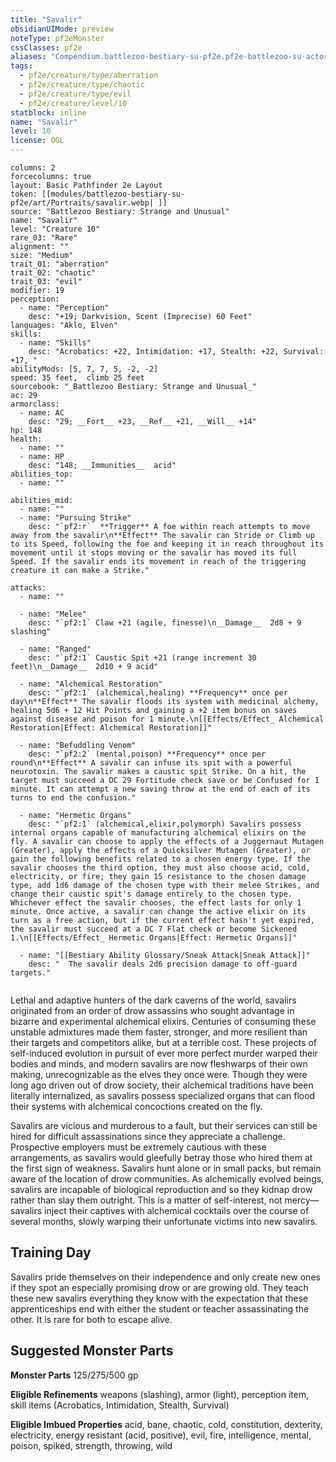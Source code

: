 ```yaml
---
title: "Savalir"
obsidianUIMode: preview
noteType: pf2eMonster
cssClasses: pf2e
aliases: "Compendium.battlezoo-bestiary-su-pf2e.pf2e-battlezoo-su-actors.Actor.GY9SKcuMTKLLSema" 
tags:
  - pf2e/creature/type/aberration
  - pf2e/creature/type/chaotic
  - pf2e/creature/type/evil
  - pf2e/creature/level/10
statblock: inline
name: "Savalir"
level: 10
license: OGL
---
```


```statblock
columns: 2
forcecolumns: true
layout: Basic Pathfinder 2e Layout
token: [[modules/battlezoo-bestiary-su-pf2e/art/Portraits/savalir.webp| ]]
source: "Battlezoo Bestiary: Strange and Unusual"
name: "Savalir"
level: "Creature 10"
rare_03: "Rare"
alignment: ""
size: "Medium"
trait_01: "aberration"
trait_02: "chaotic"
trait_03: "evil"
modifier: 19
perception:
  - name: "Perception"
    desc: "+19; Darkvision, Scent (Imprecise) 60 Feet"
languages: "Aklo, Elven"
skills:
  - name: "Skills"
    desc: "Acrobatics: +22, Intimidation: +17, Stealth: +22, Survival: +17, "
abilityMods: [5, 7, 7, 5, -2, -2]
speed: 35 feet,  climb 25 feet
sourcebook: "_Battlezoo Bestiary: Strange and Unusual_"
ac: 29
armorclass:
  - name: AC
    desc: "29; __Fort__ +23, __Ref__ +21, __Will__ +14"
hp: 148
health:
  - name: ""
  - name: HP
    desc: "148; __Immunities__  acid"
abilities_top:
  - name: ""

abilities_mid:
  - name: ""
  - name: "Pursuing Strike"
    desc: "`pf2:r`  **Trigger** A foe within reach attempts to move away from the savalir\n**Effect** The savalir can Stride or Climb up to its Speed, following the foe and keeping it in reach throughout its movement until it stops moving or the savalir has moved its full Speed. If the savalir ends its movement in reach of the triggering creature it can make a Strike."

attacks:
  - name: ""

  - name: "Melee"
    desc: "`pf2:1` Claw +21 (agile, finesse)\n__Damage__  2d8 + 9 slashing"

  - name: "Ranged"
    desc: "`pf2:1` Caustic Spit +21 (range increment 30 feet)\n__Damage__  2d10 + 9 acid"

  - name: "Alchemical Restoration"
    desc: "`pf2:1` (alchemical,healing) **Frequency** once per day\n**Effect** The savalir floods its system with medicinal alchemy, healing 5d6 + 12 Hit Points and gaining a +2 item bonus on saves against disease and poison for 1 minute.\n[[Effects/Effect_ Alchemical Restoration|Effect: Alchemical Restoration]]"

  - name: "Befuddling Venom"
    desc: "`pf2:2` (mental,poison) **Frequency** once per round\n**Effect** A savalir can infuse its spit with a powerful neurotoxin. The savalir makes a caustic spit Strike. On a hit, the target must succeed a DC 29 Fortitude check save or be Confused for 1 minute. It can attempt a new saving throw at the end of each of its turns to end the confusion."

  - name: "Hermetic Organs"
    desc: "`pf2:1` (alchemical,elixir,polymorph) Savalirs possess internal organs capable of manufacturing alchemical elixirs on the fly. A savalir can choose to apply the effects of a Juggernaut Mutagen (Greater), apply the effects of a Quicksilver Mutagen (Greater), or gain the following benefits related to a chosen energy type. If the savalir chooses the third option, they must also choose acid, cold, electricity, or fire; they gain 15 resistance to the chosen damage type, add 1d6 damage of the chosen type with their melee Strikes, and change their caustic spit's damage entirely to the chosen type. Whichever effect the savalir chooses, the effect lasts for only 1 minute. Once active, a savalir can change the active elixir on its turn as a free action, but if the current effect hasn't yet expired, the savalir must succeed at a DC 7 Flat check or become Sickened 1.\n[[Effects/Effect_ Hermetic Organs|Effect: Hermetic Organs]]"

  - name: "[[Bestiary Ability Glossary/Sneak Attack|Sneak Attack]]"
    desc: "  The savalir deals 2d6 precision damage to off-guard targets."
 
```



Lethal and adaptive hunters of the dark caverns of the world, savalirs originated from an order of drow assassins who sought advantage in bizarre and experimental alchemical elixirs. Centuries of consuming these unstable admixtures made them faster, stronger, and more resilient than their targets and competitors alike, but at a terrible cost. These projects of self-induced evolution in pursuit of ever more perfect murder warped their bodies and minds, and modern savalirs are now fleshwarps of their own making, unrecognizable as the elves they once were. Though they were long ago driven out of drow society, their alchemical traditions have been literally internalized, as savalirs possess specialized organs that can flood their systems with alchemical concoctions created on the fly.

Savalirs are vicious and murderous to a fault, but their services can still be hired for difficult assassinations since they appreciate a challenge. Prospective employers must be extremely cautious with these arrangements, as savalirs would gleefully betray those who hired them at the first sign of weakness. Savalirs hunt alone or in small packs, but remain aware of the location of drow communities. As alchemically evolved beings, savalirs are incapable of biological reproduction and so they kidnap drow rather than slay them outright. This is a matter of self-interest, not mercy—savalirs inject their captives with alchemical cocktails over the course of several months, slowly warping their unfortunate victims into new savalirs.

## Training Day

Savalirs pride themselves on their independence and only create new ones if they spot an especially promising drow or are growing old. They teach these new savalirs everything they know with the expectation that these apprenticeships end with either the student or teacher assassinating the other. It is rare for both to escape alive.

## Suggested Monster Parts

**Monster Parts** 125/275/500 gp

**Eligible Refinements** weapons (slashing), armor (light), perception item, skill items (Acrobatics, Intimidation, Stealth, Survival)

**Eligible Imbued Properties** acid, bane, chaotic, cold, constitution, dexterity, electricity, energy resistant (acid, positive), evil, fire, intelligence, mental, poison, spiked, strength, throwing, wild
